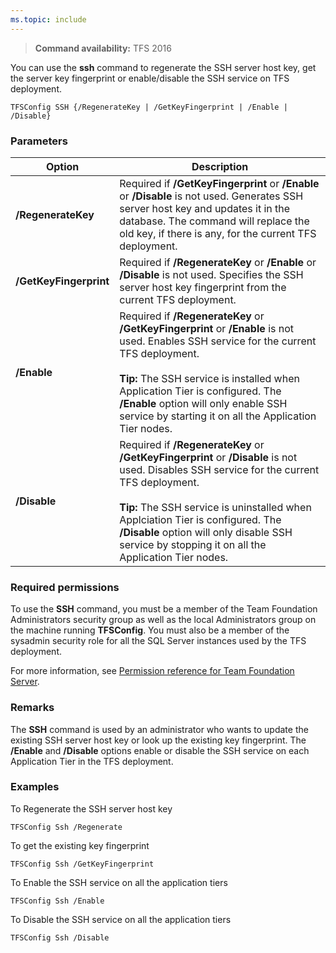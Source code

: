 ```yaml
---
ms.topic: include
---
```


>**Command availability:** TFS 2016

You can use the **ssh** command to regenerate the SSH server host key, get the server key fingerprint or enable/disable the SSH service on TFS deployment.

	TFSConfig SSH {/RegenerateKey | /GetKeyFingerprint | /Enable | /Disable} 

### Parameters

<table>
	<thead>
		<tr>
			<th>Option</th>
			<th>Description</th>
		</tr>
	</thead>
	<tbody>
		<tr>
			<td><strong>/RegenerateKey</strong></td>
			<td>
				Required if <strong>/GetKeyFingerprint</strong> or <strong>/Enable</strong> or <strong>/Disable</strong> is not used.
				Generates SSH server host key and updates it in the database. The command will replace the old key, if there is any, for the current TFS deployment. 				
			</td>
		</tr>
		<tr>
			<td><strong>/GetKeyFingerprint</strong></td>
			<td>
				Required if <strong>/RegenerateKey</strong> or <strong>/Enable</strong> or <strong>/Disable</strong> is not used.
				Specifies the SSH server host key fingerprint from the current TFS deployment. 
			</td>
		</tr>
		<tr>
			<td><strong>/Enable</strong></td>
			<td>
				Required if <strong>/RegenerateKey</strong> or <strong>/GetKeyFingerprint</strong> or <strong>/Enable</strong> is not used.
				Enables SSH service for the current TFS deployment.<br /><br />
				<strong>Tip:</strong> The SSH service is installed when Application Tier is configured. The <strong>/Enable</strong> option will only enable SSH service by starting it on all the Application Tier nodes. 
			</td>
		</tr>
		<tr>
			<td><strong>/Disable</strong></td>
			<td>
				Required if <strong>/RegenerateKey</strong> or <strong>/GetKeyFingerprint</strong> or <strong>/Disable</strong> is not used.
				Disables SSH service for the current TFS deployment.<br /><br />
				<strong>Tip:</strong> The SSH service is uninstalled when Applciation Tier is configured. The <strong>/Disable</strong> option will only disable SSH service by stopping it on all the Application Tier nodes.
			</td>
		</tr>
	</tbody>
</table>

### Required permissions

To use the **SSH** command, you must be a member of the Team Foundation Administrators security group as well as the local Administrators group on the machine running **TFSConfig**. 
You must also be a member of the sysadmin security role for all the SQL Server instances used by the TFS deployment. 

For more information, see [Permission reference for Team Foundation Server](/vsts/security/permissions.md).

### Remarks

The **SSH** command is used by an administrator who wants to update the existing SSH server host key or look up the existing key fingerprint. 
The **/Enable** and **/Disable** options enable or disable the SSH service on each Application Tier in the TFS deployment.

### Examples

To Regenerate the SSH server host key

    TFSConfig Ssh /Regenerate

To get the existing key fingerprint

    TFSConfig Ssh /GetKeyFingerprint

To Enable the SSH service on all the application tiers

    TFSConfig Ssh /Enable

To Disable the SSH service on all the application tiers

    TFSConfig Ssh /Disable